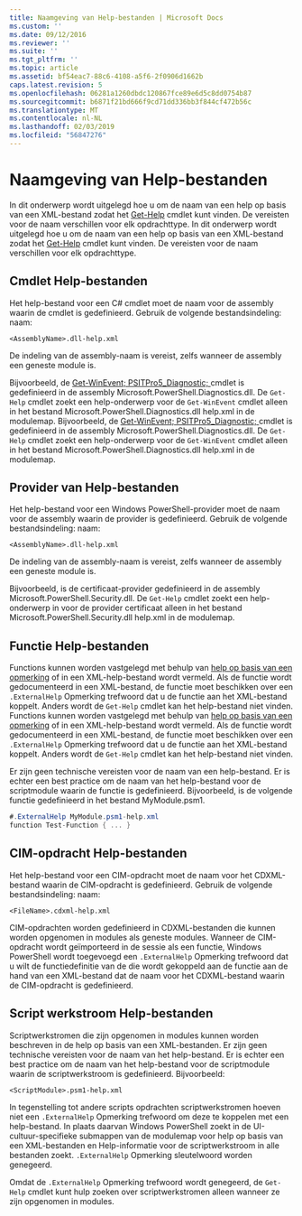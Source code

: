 ```yaml
---
title: Naamgeving van Help-bestanden | Microsoft Docs
ms.custom: ''
ms.date: 09/12/2016
ms.reviewer: ''
ms.suite: ''
ms.tgt_pltfrm: ''
ms.topic: article
ms.assetid: bf54eac7-88c6-4108-a5f6-2f0906d1662b
caps.latest.revision: 5
ms.openlocfilehash: 06281a1260dbdc120867fce89e6d5c8dd0754b87
ms.sourcegitcommit: b6871f21bd666f9cd71dd336bb3f844cf472b56c
ms.translationtype: MT
ms.contentlocale: nl-NL
ms.lasthandoff: 02/03/2019
ms.locfileid: "56847276"
---
```

# <a name="naming-help-files"></a>Naamgeving van Help-bestanden

In dit onderwerp wordt uitgelegd hoe u om de naam van een help op basis van een XML-bestand zodat het [Get-Help](/powershell/module/Microsoft.PowerShell.Core/Get-Help) cmdlet kunt vinden. De vereisten voor de naam verschillen voor elk opdrachttype.
In dit onderwerp wordt uitgelegd hoe u om de naam van een help op basis van een XML-bestand zodat het [Get-Help](/powershell/module/Microsoft.PowerShell.Core/Get-Help) cmdlet kunt vinden. De vereisten voor de naam verschillen voor elk opdrachttype.

## <a name="cmdlet-help-files"></a>Cmdlet Help-bestanden

Het help-bestand voor een C# cmdlet moet de naam voor de assembly waarin de cmdlet is gedefinieerd. Gebruik de volgende bestandsindeling: naam:

```
<AssemblyName>.dll-help.xml
```

De indeling van de assembly-naam is vereist, zelfs wanneer de assembly een geneste module is.

Bijvoorbeeld, de [Get-WinEvent; PSITPro5_Diagnostic; ](/powershell/module/Microsoft.PowerShell.Diagnostics/Get-WinEvent) cmdlet is gedefinieerd in de assembly Microsoft.PowerShell.Diagnostics.dll. De `Get-Help` cmdlet zoekt een help-onderwerp voor de `Get-WinEvent` cmdlet alleen in het bestand Microsoft.PowerShell.Diagnostics.dll help.xml in de modulemap.
Bijvoorbeeld, de [Get-WinEvent; PSITPro5_Diagnostic; ](/powershell/module/Microsoft.PowerShell.Diagnostics/Get-WinEvent) cmdlet is gedefinieerd in de assembly Microsoft.PowerShell.Diagnostics.dll. De `Get-Help` cmdlet zoekt een help-onderwerp voor de `Get-WinEvent` cmdlet alleen in het bestand Microsoft.PowerShell.Diagnostics.dll help.xml in de modulemap.

## <a name="provider-help-files"></a>Provider van Help-bestanden

Het help-bestand voor een Windows PowerShell-provider moet de naam voor de assembly waarin de provider is gedefinieerd. Gebruik de volgende bestandsindeling: naam:

```
<AssemblyName>.dll-help.xml
```

De indeling van de assembly-naam is vereist, zelfs wanneer de assembly een geneste module is.

Bijvoorbeeld, is de certificaat-provider gedefinieerd in de assembly Microsoft.PowerShell.Security.dll. De `Get-Help` cmdlet zoekt een help-onderwerp in voor de provider certificaat alleen in het bestand Microsoft.PowerShell.Security.dll help.xml in de modulemap.

## <a name="function-help-files"></a>Functie Help-bestanden

Functions kunnen worden vastgelegd met behulp van [help op basis van een opmerking](/powershell/module/microsoft.powershell.core/about/about_comment_based_help) of in een XML-help-bestand wordt vermeld. Als de functie wordt gedocumenteerd in een XML-bestand, de functie moet beschikken over een `.ExternalHelp` Opmerking trefwoord dat u de functie aan het XML-bestand koppelt. Anders wordt de `Get-Help` cmdlet kan het help-bestand niet vinden.
Functions kunnen worden vastgelegd met behulp van [help op basis van een opmerking](/powershell/module/microsoft.powershell.core/about/about_comment_based_help) of in een XML-help-bestand wordt vermeld. Als de functie wordt gedocumenteerd in een XML-bestand, de functie moet beschikken over een `.ExternalHelp` Opmerking trefwoord dat u de functie aan het XML-bestand koppelt. Anders wordt de `Get-Help` cmdlet kan het help-bestand niet vinden.

Er zijn geen technische vereisten voor de naam van een help-bestand. Er is echter een best practice om de naam van het help-bestand voor de scriptmodule waarin de functie is gedefinieerd. Bijvoorbeeld, is de volgende functie gedefinieerd in het bestand MyModule.psm1.

```csharp
#.ExternalHelp MyModule.psm1-help.xml
function Test-Function { ... }
```

## <a name="cim-command-help-files"></a>CIM-opdracht Help-bestanden

Het help-bestand voor een CIM-opdracht moet de naam voor het CDXML-bestand waarin de CIM-opdracht is gedefinieerd. Gebruik de volgende bestandsindeling: naam:

```
<FileName>.cdxml-help.xml
```

CIM-opdrachten worden gedefinieerd in CDXML-bestanden die kunnen worden opgenomen in modules als geneste modules. Wanneer de CIM-opdracht wordt geïmporteerd in de sessie als een functie, Windows PowerShell wordt toegevoegd een `.ExternalHelp` Opmerking trefwoord dat u wilt de functiedefinitie van de die wordt gekoppeld aan de functie aan de hand van een XML-bestand dat de naam voor het CDXML-bestand waarin de CIM-opdracht is gedefinieerd.

## <a name="script-workflow-help-files"></a>Script werkstroom Help-bestanden

Scriptwerkstromen die zijn opgenomen in modules kunnen worden beschreven in de help op basis van een XML-bestanden. Er zijn geen technische vereisten voor de naam van het help-bestand. Er is echter een best practice om de naam van het help-bestand voor de scriptmodule waarin de scriptwerkstroom is gedefinieerd. Bijvoorbeeld:

```
<ScriptModule>.psm1-help.xml
```

In tegenstelling tot andere scripts opdrachten scriptwerkstromen hoeven niet een `.ExternalHelp` Opmerking trefwoord om deze te koppelen met een help-bestand. In plaats daarvan Windows PowerShell zoekt in de UI-cultuur-specifieke submappen van de modulemap voor help op basis van een XML-bestanden en Help-informatie voor de scriptwerkstroom in alle bestanden zoekt. `.ExternalHelp` Opmerking sleutelwoord worden genegeerd.

Omdat de `.ExternalHelp` Opmerking trefwoord wordt genegeerd, de `Get-Help` cmdlet kunt hulp zoeken over scriptwerkstromen alleen wanneer ze zijn opgenomen in modules.